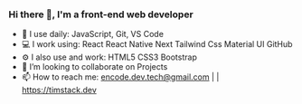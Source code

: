 ### Hi there 👋, I'm a front-end web developer

- 🚀 I use daily: JavaScript, Git, VS Code
- 💻 I work using: React React Native Next Tailwind Css Material UI GitHub
- ⚙️ I also use and work: HTML5 CSS3 Bootstrap
- 💫 I’m looking to collaborate on Projects
- 📫 How to reach me: encode.dev.tech@gmail.com | | https://timstack.dev


